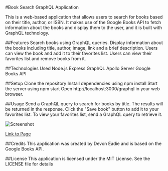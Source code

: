 #Book Search GraphQL Application

This is a web-based application that allows users to search for books based on their title, author, or ISBN. It makes use of the Google Books API to fetch information about the books and display them to the user, and it is built with GraphQL technology.

##Features
Search books using GraphQL queries.
Display information about the books including title, author, image, link and a brief description.
Users can view the book and add it to their favorites list.
Users can view their favorites list and remove books from it.

##Technologies Used
Node.js
Express
GraphQL
Apollo Server
Google Books API

##Setup
Clone the repository
Install dependencies using npm install
Start the server using npm start
Open http://localhost:3000/graphql in your web browser.

##Usage
Send a GraphQL query to search for books by title.
The results will be returned in the response.
Click the "Save book" button to add it to your favorites list.
To view your favorites list, send a GraphQL query to retrieve it.

![Screenshot](../../../Pictures/Screenshots/Screenshot%20(8).png)

[Link to Page](https://ancient-earth-33907.herokuapp.com/)

##Credits
This application was created by Devon Eadie and is based on the Google Books API.

##License
This application is licensed under the MIT License. See the LICENSE file for details
